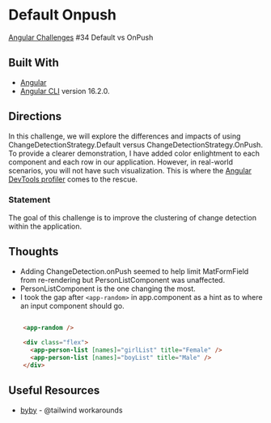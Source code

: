 # Default Onpush

[Angular Challenges](https://github.com/tomalaforge/angular-challenges) #34 Default vs OnPush

## Built With

- [Angular](https://angular.io)
- [Angular CLI](https://github.com/angular/angular-cli) version 16.2.0.

## Directions

In this challenge, we will explore the differences and impacts of using ChangeDetectionStrategy.Default versus ChangeDetectionStrategy.OnPush. To provide a clearer demonstration, I have added color enlightment to each component and each row in our application. However, in real-world scenarios, you will not have such visualization. This is where the [Angular DevTools profiler](https://chrome.google.com/webstore/detail/angular-devtools/ienfalfjdbdpebioblfackkekamfmbnh) comes to the rescue.

### Statement

The goal of this challenge is to improve the clustering of change detection within the application.

## Thoughts

- Adding ChangeDetection.onPush seemed to help limit MatFormField from re-rendering but PersonListComponent was unaffected.
- PersonListComponent is the one changing the most.  
- I took the gap after `<app-random>` in app.component as a hint as to where an input component should go. 

```html

    <app-random />
  
    <div class="flex">
      <app-person-list [names]="girlList" title="Female" />
      <app-person-list [names]="boyList" title="Male" />
    </div>
```

## Useful Resources

- [byby](https://byby.dev/at-rule-tailwind) - @tailwind workarounds 
